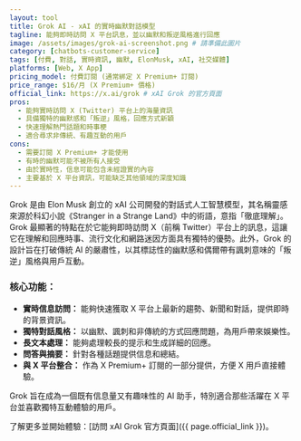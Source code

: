```yaml
---
layout: tool
title: Grok AI - xAI 的實時幽默對話模型
tagline: 能夠即時訪問 X 平台訊息，並以幽默和叛逆風格進行回應
image: /assets/images/grok-ai-screenshot.png # 請準備此圖片
category: [chatbots-customer-service]
tags: [付費, 對話, 實時資訊, 幽默, ElonMusk, xAI, 社交媒體]
platforms: [Web, X App]
pricing_model: 付費訂閱 (通常綁定 X Premium+ 訂閱)
price_range: $16/月 (X Premium+ 價格)
official_link: https://x.ai/grok # xAI Grok 的官方頁面
pros:
  - 能夠實時訪問 X (Twitter) 平台上的海量資訊
  - 具備獨特的幽默感和「叛逆」風格，回應方式新穎
  - 快速理解熱門話題和時事梗
  - 適合尋求非傳統、有趣互動的用戶
cons:
  - 需要訂閱 X Premium+ 才能使用
  - 有時的幽默可能不被所有人接受
  - 由於實時性，信息可能包含未經證實的內容
  - 主要基於 X 平台資訊，可能缺乏其他領域的深度知識
---
```


Grok 是由 Elon Musk 創立的 xAI 公司開發的對話式人工智慧模型，其名稱靈感來源於科幻小說《Stranger in a Strange Land》中的術語，意指「徹底理解」。Grok 最顯著的特點在於它能夠即時訪問 X（前稱 Twitter）平台上的訊息，這讓它在理解和回應時事、流行文化和網路迷因方面具有獨特的優勢。此外，Grok 的設計旨在打破傳統 AI 的嚴肅性，以其標誌性的幽默感和偶爾帶有諷刺意味的「叛逆」風格與用戶互動。

### 核心功能：

* **實時信息訪問：** 能夠快速獲取 X 平台上最新的趨勢、新聞和對話，提供即時的背景資訊。
* **獨特對話風格：** 以幽默、諷刺和非傳統的方式回應問題，為用戶帶來娛樂性。
* **長文本處理：** 能夠處理較長的提示和生成詳細的回應。
* **問答與摘要：** 針對各種話題提供信息和總結。
* **與 X 平台整合：** 作為 X Premium+ 訂閱的一部分提供，方便 X 用戶直接體驗。

Grok 旨在成為一個既有信息量又有趣味性的 AI 助手，特別適合那些活躍在 X 平台並喜歡獨特互動體驗的用戶。

了解更多並開始體驗：[訪問 xAI Grok 官方頁面]({{ page.official_link }})。